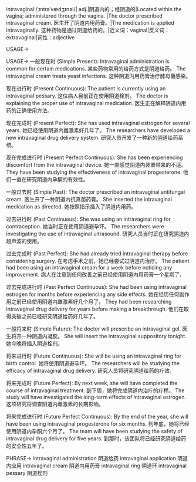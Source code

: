 intravaginal:/ˌɪntrəˈvædʒɪnəl/| adj.|阴道内的；经阴道的|Located within the vagina; administered through the vagina. |The doctor prescribed intravaginal cream. 医生开了阴道内用药膏。|The medication is applied intravaginally.  这种药物是通过阴道给药的。|近义词：vaginal|反义词：extravaginal|词性：adjective

USAGE->

USAGE->
一般现在时 (Simple Present):
Intravaginal administration is common for certain medications. 某些药物常用的给药方式是阴道给药。
The intravaginal cream treats yeast infections.  这种阴道内用药膏治疗酵母菌感染。


现在进行时 (Present Continuous):
The patient is currently using an intravaginal pessary.  这位病人目前正在使用阴道栓剂。
The doctor is explaining the proper use of intravaginal medication. 医生正在解释阴道内用药的正确使用方法。


现在完成时 (Present Perfect):
She has used intravaginal estrogen for several years. 她已经使用阴道内雌激素好几年了。
The researchers have developed a new intravaginal drug delivery system. 研究人员开发了一种新的阴道给药系统。


现在完成进行时 (Present Perfect Continuous):
She has been experiencing discomfort from the intravaginal device. 她一直感觉阴道内装置带来的不适。
They have been studying the effectiveness of intravaginal progesterone. 他们一直在研究阴道内孕酮的有效性。


一般过去时 (Simple Past):
The doctor prescribed an intravaginal antifungal cream. 医生开了一种阴道内抗真菌药膏。
She inserted the intravaginal medication as directed. 她按照指示插入了阴道内用药。


过去进行时 (Past Continuous):
She was using an intravaginal ring for contraception. 她当时正在使用阴道避孕环。
The researchers were investigating the use of intravaginal ultrasound. 研究人员当时正在研究阴道内超声波的使用。


过去完成时 (Past Perfect):
She had already tried intravaginal therapy before considering surgery. 在考虑手术之前，她已经尝试过阴道内治疗。
The patient had been using an intravaginal cream for a week before noticing any improvement. 病人在注意到任何改善之前已经使用阴道内用药膏一个星期了。


过去完成进行时 (Past Perfect Continuous):
She had been using intravaginal estrogen for months before experiencing any side effects.  她在经历任何副作用之前已经使用阴道内雌激素好几个月了。
They had been researching intravaginal drug delivery for years before making a breakthrough.  他们在取得突破之前已经研究阴道给药好几年了。


一般将来时 (Simple Future):
The doctor will prescribe an intravaginal gel. 医生将开一种阴道内凝胶。
She will insert the intravaginal suppository tonight. 她今晚将插入阴道栓剂。


将来进行时 (Future Continuous):
She will be using an intravaginal ring for birth control. 她将使用阴道避孕环。
The researchers will be studying the efficacy of intravaginal drug delivery. 研究人员将研究阴道给药的疗效。


将来完成时 (Future Perfect):
By next week, she will have completed the course of intravaginal treatment. 到下周，她将完成阴道内治疗的疗程。
The study will have investigated the long-term effects of intravaginal estrogen.  这项研究将调查阴道内雌激素的长期影响。


将来完成进行时 (Future Perfect Continuous):
By the end of the year, she will have been using intravaginal progesterone for six months. 到年底，她将已经使用阴道内孕酮六个月了。
The team will have been studying the safety of intravaginal drug delivery for five years. 到那时，该团队将已经研究阴道给药的安全性五年了。



PHRASE->
intravaginal administration 阴道给药
intravaginal application 阴道内应用
intravaginal cream 阴道内用药膏
intravaginal ring 阴道环
intravaginal pessary 阴道栓剂
